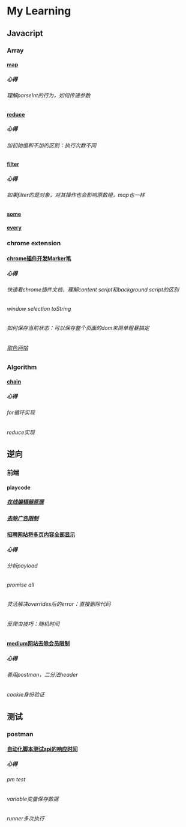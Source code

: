 # My Learning

## Javacript

### Array
#### [map](https://www.bilibili.com/video/BV14R4y1f7iE/)
##### 心得
###### 理解parseInt的行为，如何传递参数
#### [reduce](https://www.bilibili.com/video/BV1R3411f7uu/)
##### 心得
###### 加初始值和不加的区别：执行次数不同
#### [filter](https://www.bilibili.com/video/BV11d4y1x7gt/)
##### 心得
###### 如果filter的是对象，对其操作也会影响原数组，map也一样
#### [some](https://www.bilibili.com/video/BV1q14y1n73A/)
#### [every](https://www.bilibili.com/video/BV1QP411u7mf/)

### chrome extension
#### [chrome插件开发Marker笔](https://www.bilibili.com/video/BV1b8411j7KJ/)
##### 心得
###### 快速看chrome插件文档，理解content script和background script的区别
###### window selection toString
###### 如何保存当前状态：可以保存整个页面的dom来简单粗暴搞定
###### [取色网站](https://mybrandnewlogo.com/color-palette-generator)


### Algorithm
#### [chain](https://www.bilibili.com/video/BV1ZK411d7UD/?spm_id_from=333.999.0.0)
##### 心得
###### for循环实现
###### reduce实现

## 逆向
### 前端
#### playcode
##### [在线编辑器原理](https://www.bilibili.com/video/BV1Eg411p7eF/)
##### [去除广告限制](https://www.bilibili.com/video/BV1N3411v7Cy/)
#### [招聘网站将多页内容全部显示](https://www.bilibili.com/video/BV1EP4y1R7UG/)
##### 心得
###### 分析payload
###### promise all
###### 灵活解决overrides后的error：直接删除代码
###### 反爬虫技巧：随机时间

#### [medium网站去除会员限制](https://www.bilibili.com/video/BV1ZD4y1e7gv/)
##### 心得
###### 善用postman，二分法header
###### cookie身份验证

## 测试
### postman
#### [自动化脚本测试api的响应时间](https://www.bilibili.com/video/BV1Vg411W7uh/)
##### 心得
###### pm test
###### variable变量保存数据
###### runner多次执行

